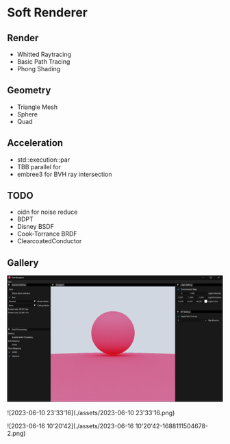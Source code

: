 # Soft Renderer

## Render

- Whitted Raytracing
- Basic Path Tracing
- Phong Shading

## Geometry

- Triangle Mesh
- Sphere
- Quad

## Acceleration

- std::execution::par
- TBB parallel for
- embree3 for BVH ray intersection

## TODO

- oidn for noise reduce
- BDPT
- Disney BSDF
- Cook-Torrance BRDF
- ClearcoatedConductor

## Gallery

![image-20230630155110655](./assets/image-20230630155110655.png)

![2023-06-10 23'33'16](./assets/2023-06-10 23'33'16.png)

![2023-06-16 10'20'42](./assets/2023-06-16 10'20'42-1688111504678-2.png)

